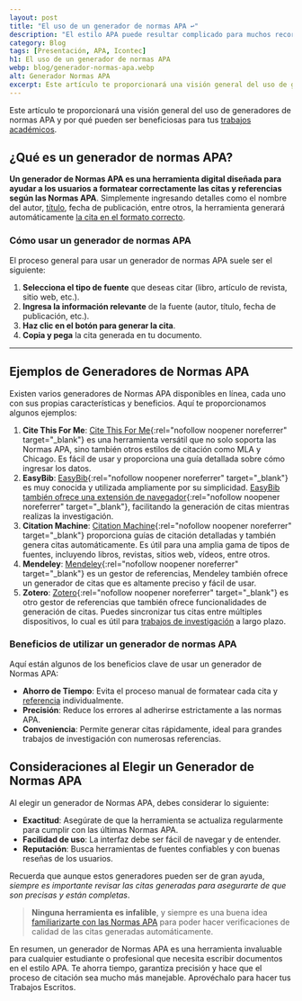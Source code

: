 ```yaml
---
layout: post
title: "El uso de un generador de normas APA ↩"
description: "El estilo APA puede resultar complicado para muchos recordar todos los detalles del formato. Aquí es donde entra un generador de Normas APA. ¡Conócelos!"
category: Blog
tags: [Presentación, APA, Icontec]
h1: El uso de un generador de normas APA
webp: blog/generador-normas-apa.webp
alt: Generador Normas APA
excerpt: Este artículo te proporcionará una visión general del uso de generadores de normas APA y por qué pueden ser beneficiosas para tus trabajos académicos.
---
```

Este artículo te proporcionará una visión general del uso de generadores de normas APA y por qué pueden ser beneficiosas para tus [trabajos académicos](/).

## ¿Qué es un generador de normas APA?

**Un generador de Normas APA es una herramienta digital diseñada para ayudar a los usuarios a formatear correctamente las citas y referencias según las Normas APA**. Simplemente ingresando detalles como el nombre del autor, [título]({{'normas-apa/titulos-y-subtitulos-normas-apa'|relative_url}} "Títulos y subtítulos normas APA"), fecha de publicación, entre otros, la herramienta generará automáticamente [la cita en el formato correcto]({{'normas-apa/citas-normas-apa'|relative_url}} "Citas normas APA").

### Cómo usar un generador de normas APA

El proceso general para usar un generador de normas APA suele ser el siguiente:

1. **Selecciona el tipo de fuente** que deseas citar (libro, artículo de revista, sitio web, etc.).
2. **Ingresa la información relevante** de la fuente (autor, título, fecha de publicación, etc.).
3. **Haz clic en el botón para generar la cita**.
4. **Copia y pega** la cita generada en tu documento.

-----

## Ejemplos de Generadores de Normas APA

Existen varios generadores de Normas APA disponibles en línea, cada uno con sus propias características y beneficios. Aquí te proporcionamos algunos ejemplos:

1. **Cite This For Me**: [Cite This For Me](https://www.citethisforme.com/){:rel="nofollow noopener noreferrer" target="_blank"} es una herramienta versátil que no solo soporta las Normas APA, sino también otros estilos de citación como MLA y Chicago. Es fácil de usar y proporciona una guía detallada sobre cómo ingresar los datos.
2. **EasyBib**: [EasyBib](https://www.easybib.com/){:rel="nofollow noopener noreferrer" target="_blank"} es muy conocida y utilizada ampliamente por su simplicidad. [EasyBib también ofrece una extensión de navegador](https://chrome.google.com/webstore/detail/easybib-toolbar/hmffdimoneaieldiddcmajhbjijmnggi?hl=es){:rel="nofollow noopener noreferrer" target="_blank"}, facilitando la generación de citas mientras realizas la investigación.
3. **Citation Machine**: [Citation Machine](https://www.citationmachine.net/){:rel="nofollow noopener noreferrer" target="_blank"} proporciona guías de citación detalladas y también genera citas automáticamente. Es útil para una amplia gama de tipos de fuentes, incluyendo libros, revistas, sitios web, vídeos, entre otros.
4. **Mendeley**: [Mendeley](https://www.mendeley.com/?interaction_required=true){:rel="nofollow noopener noreferrer" target="_blank"} es un gestor de referencias, Mendeley también ofrece un generador de citas que es altamente preciso y fácil de usar.
5. **Zotero**: [Zotero](https://www.zotero.org/){:rel="nofollow noopener noreferrer" target="_blank"} es otro gestor de referencias que también ofrece funcionalidades de generación de citas. Puedes sincronizar tus citas entre múltiples dispositivos, lo cual es útil para [trabajos de investigación]({{'investigacion-con-normas-apa-icontec'|relative_url}} "Investigaciones") a largo plazo.

### Beneficios de utilizar un generador de normas APA

Aquí están algunos de los beneficios clave de usar un generador de Normas APA:

- **Ahorro de Tiempo**: Evita el proceso manual de formatear cada cita y [referencia]({{'normas-apa/referencias-bibliograficas-normas-apa'|relative_url}} "Referencias Bibliográficas") individualmente.
- **Precisión**: Reduce los errores al adherirse estrictamente a las normas APA.
- **Conveniencia**: Permite generar citas rápidamente, ideal para grandes trabajos de investigación con numerosas referencias.

## Consideraciones al Elegir un Generador de Normas APA

Al elegir un generador de Normas APA, debes considerar lo siguiente:

- **Exactitud**: Asegúrate de que la herramienta se actualiza regularmente para cumplir con las últimas Normas APA.
- **Facilidad de uso**: La interfaz debe ser fácil de navegar y de entender.
- **Reputación**: Busca herramientas de fuentes confiables y con buenas reseñas de los usuarios.

Recuerda que aunque estos generadores pueden ser de gran ayuda, *siempre es importante revisar las citas generadas para asegurarte de que son precisas y están completas*.

>**Ninguna herramienta es infalible**, y siempre es una buena idea [familiarizarte con las Normas APA]({{'normas-apa'|relative_url}} "Normas APA") para poder hacer verificaciones de calidad de las citas generadas automáticamente.

En resumen, un generador de Normas APA es una herramienta invaluable para cualquier estudiante o profesional que necesita escribir documentos en el estilo APA. Te ahorra tiempo, garantiza precisión y hace que el proceso de citación sea mucho más manejable. Aprovéchalo para hacer tus Trabajos Escritos.

